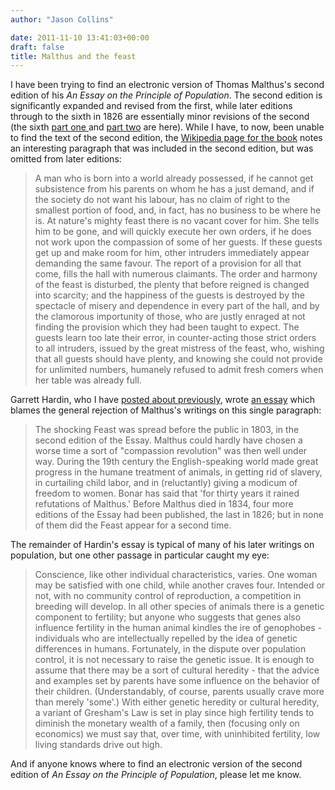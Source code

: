 ```yaml
---
author: "Jason Collins"

date: 2011-11-10 13:41:03+00:00
draft: false
title: Malthus and the feast
---
```


I have been trying to find an electronic version of Thomas Malthus's second edition of his _An Essay on the Principle of Population_. The second edition is significantly expanded and revised from the first, while later editions through to the sixth in 1826 are essentially minor revisions of the second (the sixth [part one ](http://oll.libertyfund.org/index.php?option=com_staticxt&staticfile=show.php%3Ftitle=312&Itemid=27)and [part two](http://oll.libertyfund.org/index.php?option=com_staticxt&staticfile=show.php%3Ftitle=1944&Itemid=99999999) are here). While I have, to now, been unable to find the text of the second edition, the [Wikipedia page for the book](http://en.wikipedia.org/wiki/An_Essay_on_the_Principle_of_Population) notes an interesting paragraph that was included in the second edition, but was omitted from later editions:


<blockquote>
A man who is born into a world already possessed, if he cannot get subsistence from his parents on whom he has a just demand, and if the society do not want his labour, has no claim of right to the smallest portion of food, and, in fact, has no business to be where he is. At nature's mighty feast there is no vacant cover for him. She tells him to be gone, and will quickly execute her own orders, if he does not work upon the compassion of some of her guests. If these guests get up and make room for him, other intruders immediately appear demanding the same favour. The report of a provision for all that come, fills the hall with numerous claimants. The order and harmony of the feast is disturbed, the plenty that before reigned is changed into scarcity; and the happiness of the guests is destroyed by the spectacle of misery and dependence in every part of the hall, and by the clamorous importunity of those, who are justly enraged at not finding the provision which they had been taught to expect. The guests learn too late their error, in counter-acting those strict orders to all intruders, issued by the great mistress of the feast, who, wishing that all guests should have plenty, and knowing she could not provide for unlimited numbers, humanely refused to admit fresh comers when her table was already full.
</blockquote>


Garrett Hardin, who I have [posted about previously](https://www.jasoncollins.blog/population-and-the-tragedy-of-the-commons/), wrote [an essay](http://www.thesocialcontract.com/artman2/publish/tsc0803/article_741.shtml) which blames the general rejection of Malthus's writings on this single paragraph:


<blockquote>
The shocking Feast was spread before the public in 1803, in the second edition of the Essay. Malthus could hardly have chosen a worse time a sort of "compassion revolution" was then well under way. During the 19th century the English-speaking world made great progress in the humane treatment of animals, in getting rid of slavery, in curtailing child labor, and in (reluctantly) giving a modicum of freedom to women. Bonar has said that 'for thirty years it rained refutations of Malthus.' Before Malthus died in 1834, four more editions of the Essay had been published, the last in 1826; but in none of them did the Feast appear for a second time.
</blockquote>


The remainder of Hardin's essay is typical of many of his later writings on population, but one other passage in particular caught my eye:


<blockquote>
Conscience, like other individual characteristics, varies. One woman may be satisfied with one child, while another craves four. Intended or not, with no community control of reproduction, a competition in breeding will develop. In all other species of animals there is a genetic component to fertility; but anyone who suggests that genes also influence fertility in the human animal kindles the ire of genophobes - individuals who are intellectually repelled by the idea of genetic differences in humans. Fortunately, in the dispute over population control, it is not necessary to raise the genetic issue. It is enough to assume that there may be a sort of cultural heredity - that the advice and examples set by parents have some influence on the behavior of their children. (Understandably, of course, parents usually crave more than merely 'some'.) With either genetic heredity or cultural heredity, a variant of Gresham's Law is set in play since high fertility tends to diminish the monetary wealth of a family, then (focusing only on economics) we must say that, over time, with uninhibited fertility, low living standards drive out high.
</blockquote>


And if anyone knows where to find an electronic version of the second edition of _An Essay on the Principle of Population_, please let me know.
